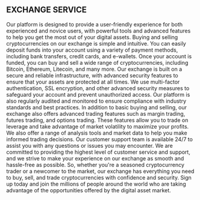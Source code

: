 ## EXCHANGE SERVICE
Our platform is designed to provide a user-friendly experience for both experienced and novice users, with powerful tools and advanced features to help you get the most out of your digital assets.
Buying and selling cryptocurrencies on our exchange is simple and intuitive. You can easily deposit funds into your account using a variety of payment methods, including bank transfers, credit cards, and e-wallets. Once your account is funded, you can buy and sell a wide range of cryptocurrencies, including Bitcoin, Ethereum, Litecoin, and many more.
Our exchange is built on a secure and reliable infrastructure, with advanced security features to ensure that your assets are protected at all times. We use multi-factor authentication, SSL encryption, and other advanced security measures to safeguard your account and prevent unauthorized access. Our platform is also regularly audited and monitored to ensure compliance with industry standards and best practices.
In addition to basic buying and selling, our exchange also offers advanced trading features such as margin trading, futures trading, and options trading. These features allow you to trade on leverage and take advantage of market volatility to maximize your profits. We also offer a range of analysis tools and market data to help you make informed trading decisions.
Our customer support team is available 24/7 to assist you with any questions or issues you may encounter. We are committed to providing the highest level of customer service and support, and we strive to make your experience on our exchange as smooth and hassle-free as possible.
So, whether you're a seasoned cryptocurrency trader or a newcomer to the market, our exchange has everything you need to buy, sell, and trade cryptocurrencies with confidence and security. Sign up today and join the millions of people around the world who are taking advantage of the opportunities offered by the digital asset market.
